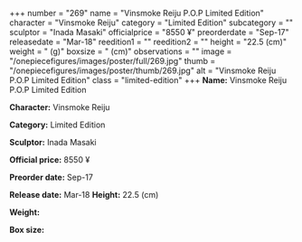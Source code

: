 +++
number = "269"
name = "Vinsmoke Reiju P.O.P Limited Edition"
character = "Vinsmoke Reiju"
category = "Limited Edition"
subcategory = ""
sculptor = "Inada Masaki"
officialprice = "8550 ¥"
preorderdate = "Sep-17"
releasedate = "Mar-18"
reedition1 = ""
reedition2 = ""
height = "22.5 (cm)"
weight = " (g)"
boxsize = " (cm)"
observations = ""
image = "/onepiecefigures/images/poster/full/269.jpg"
thumb = "/onepiecefigures/images/poster/thumb/269.jpg"
alt = "Vinsmoke Reiju P.O.P Limited Edition"
class = "limited-edition"
+++
**Name:** Vinsmoke Reiju P.O.P Limited Edition

**Character:** Vinsmoke Reiju

**Category:** Limited Edition 

**Sculptor:** Inada Masaki

**Official price:** 8550 ¥

**Preorder date:** Sep-17

**Release date:** Mar-18
**Height:** 22.5 (cm)

**Weight:** 

**Box size:** 

